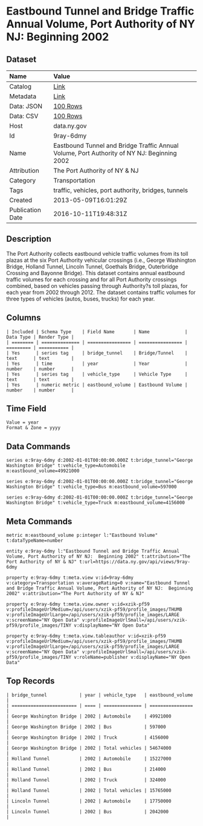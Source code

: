 # Eastbound Tunnel and Bridge Traffic Annual Volume, Port Authority of NY NJ: Beginning 2002

## Dataset

| Name | Value |
| :--- | :---- |
| Catalog | [Link](https://catalog.data.gov/dataset/eastbound-tunnel-and-bridge-traffic-annual-volume-port-authority-of-ny-nj-beginning-2002) |
| Metadata | [Link](https://data.ny.gov/api/views/9ray-6dmy) |
| Data: JSON | [100 Rows](https://data.ny.gov/api/views/9ray-6dmy/rows.json?max_rows=100) |
| Data: CSV | [100 Rows](https://data.ny.gov/api/views/9ray-6dmy/rows.csv?max_rows=100) |
| Host | data.ny.gov |
| Id | 9ray-6dmy |
| Name | Eastbound Tunnel and Bridge Traffic Annual Volume, Port Authority of NY NJ: Beginning 2002 |
| Attribution | The Port Authority of NY & NJ |
| Category | Transportation |
| Tags | traffic, vehicles, port authority, bridges, tunnels |
| Created | 2013-05-09T16:01:29Z |
| Publication Date | 2016-10-11T19:48:31Z |

## Description

The Port Authority collects eastbound vehicle traffic volumes from its toll plazas at the six Port Authority vehicular crossings (i.e., George Washington Bridge, Holland Tunnel, Lincoln Tunnel, Goethals Bridge, Outerbridge Crossing and Bayonne Bridge).  This dataset contains annual eastbound traffic volumes for each crossing and for all Port Authority crossings combined, based on vehicles passing through Authority?s toll plazas, for each year from 2002 through 2012.  The dataset contains traffic volumes for three types of vehicles (autos, buses, trucks) for each year.

## Columns

```ls
| Included | Schema Type    | Field Name       | Name             | Data Type | Render Type |
| ======== | ============== | ================ | ================ | ========= | =========== |
| Yes      | series tag     | bridge_tunnel    | Bridge/Tunnel    | text      | text        |
| Yes      | time           | year             | Year             | number    | number      |
| Yes      | series tag     | vehicle_type     | Vehicle Type     | text      | text        |
| Yes      | numeric metric | eastbound_volume | Eastbound Volume | number    | number      |
```

## Time Field

```ls
Value = year
Format & Zone = yyyy
```

## Data Commands

```ls
series e:9ray-6dmy d:2002-01-01T00:00:00.000Z t:bridge_tunnel="George Washington Bridge" t:vehicle_type=Automobile m:eastbound_volume=49921000

series e:9ray-6dmy d:2002-01-01T00:00:00.000Z t:bridge_tunnel="George Washington Bridge" t:vehicle_type=Bus m:eastbound_volume=597000

series e:9ray-6dmy d:2002-01-01T00:00:00.000Z t:bridge_tunnel="George Washington Bridge" t:vehicle_type=Truck m:eastbound_volume=4156000
```

## Meta Commands

```ls
metric m:eastbound_volume p:integer l:"Eastbound Volume" t:dataTypeName=number

entity e:9ray-6dmy l:"Eastbound Tunnel and Bridge Traffic Annual Volume, Port Authority of NY NJ:  Beginning 2002" t:attribution="The Port Authority of NY & NJ" t:url=https://data.ny.gov/api/views/9ray-6dmy

property e:9ray-6dmy t:meta.view v:id=9ray-6dmy v:category=Transportation v:averageRating=0 v:name="Eastbound Tunnel and Bridge Traffic Annual Volume, Port Authority of NY NJ:  Beginning 2002" v:attribution="The Port Authority of NY & NJ"

property e:9ray-6dmy t:meta.view.owner v:id=xzik-pf59 v:profileImageUrlMedium=/api/users/xzik-pf59/profile_images/THUMB v:profileImageUrlLarge=/api/users/xzik-pf59/profile_images/LARGE v:screenName="NY Open Data" v:profileImageUrlSmall=/api/users/xzik-pf59/profile_images/TINY v:displayName="NY Open Data"

property e:9ray-6dmy t:meta.view.tableauthor v:id=xzik-pf59 v:profileImageUrlMedium=/api/users/xzik-pf59/profile_images/THUMB v:profileImageUrlLarge=/api/users/xzik-pf59/profile_images/LARGE v:screenName="NY Open Data" v:profileImageUrlSmall=/api/users/xzik-pf59/profile_images/TINY v:roleName=publisher v:displayName="NY Open Data"
```

## Top Records

```ls
| bridge_tunnel            | year | vehicle_type   | eastbound_volume | 
| ======================== | ==== | ============== | ================ | 
| George Washington Bridge | 2002 | Automobile     | 49921000         | 
| George Washington Bridge | 2002 | Bus            | 597000           | 
| George Washington Bridge | 2002 | Truck          | 4156000          | 
| George Washington Bridge | 2002 | Total vehicles | 54674000         | 
| Holland Tunnel           | 2002 | Automobile     | 15227000         | 
| Holland Tunnel           | 2002 | Bus            | 214000           | 
| Holland Tunnel           | 2002 | Truck          | 324000           | 
| Holland Tunnel           | 2002 | Total vehicles | 15765000         | 
| Lincoln Tunnel           | 2002 | Automobile     | 17750000         | 
| Lincoln Tunnel           | 2002 | Bus            | 2042000          | 
```